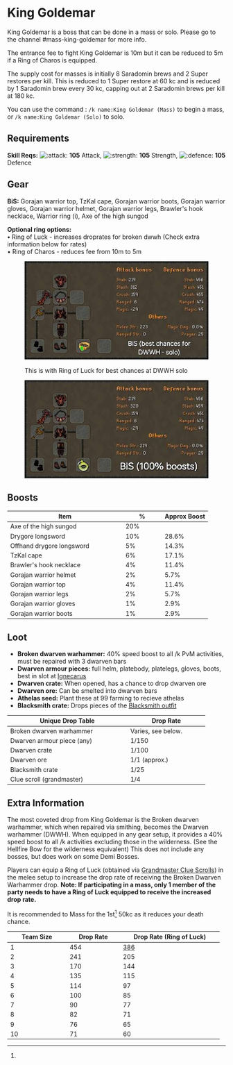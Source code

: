 # King Goldemar

King Goldemar is a boss that can be done in a mass or solo. Please go to the channel #mass-king-goldemar for more info.

The entrance fee to fight King Goldemar is 10m but it can be reduced to 5m if a Ring of Charos is equipped.

The supply cost for masses is initially 8 Saradomin brews and 2 Super restores per kill. This is reduced to 1 Super restore at 60 kc and is reduced by 1 Saradomin brew every 30 kc, capping out at 2 Saradomin brews per kill at 180 kc.

You can use the command : `/k name:King Goldemar (Mass)` to begin a mass, or `/k name:King Goldemar (Solo)` to solo.

## Requirements

**Skill Reqs:** ![:attack:](https://cdn.discordapp.com/emojis/630911039969427467.png?v=1) **105** Attack, ![:strength:](https://cdn.discordapp.com/emojis/630911040481263617.png?v=1) **105** Strength, ![:defence:](https://cdn.discordapp.com/emojis/630911040393052180.png?v=1) **105** Defence

## Gear

**BiS:** Gorajan warrior top, TzKal cape, Gorajan warrior boots, Gorajan warrior gloves, Gorajan warrior helmet, Gorajan warrior legs, Brawler's hook necklace, Warrior ring (i), Axe of the high sungod

**Optional ring options:** \
**•** Ring of Luck - increases droprates for broken dwwh (Check extra information below for rates)\
• Ring of Charos - reduces fee from 10m to 5m

<div>

<figure><img src="../../.gitbook/assets/image.jpg" alt=""><figcaption><p>This is with Ring of Luck for best chances at DWWH solo</p></figcaption></figure>

 

<figure><img src="../../.gitbook/assets/image-1.jpg" alt=""><figcaption></figcaption></figure>

</div>

## Boosts

<table data-header-hidden><thead><tr><th width="252">Item</th><th width="76.33333333333331">%</th><th data-hidden>Approx Boost</th></tr></thead><tbody><tr><td>Axe of the high sungod</td><td>20%</td><td></td></tr><tr><td>Drygore longsword</td><td>10%</td><td>28.6%</td></tr><tr><td>Offhand drygore longsword</td><td>5%</td><td>14.3%</td></tr><tr><td>TzKal cape</td><td>6%</td><td>17.1%</td></tr><tr><td>Brawler's hook necklace</td><td>4%</td><td>11.4%</td></tr><tr><td>Gorajan warrior helmet</td><td>2%</td><td>5.7%</td></tr><tr><td>Gorajan warrior top</td><td>4%</td><td>11.4%</td></tr><tr><td>Gorajan warrior legs</td><td>2%</td><td>5.7%</td></tr><tr><td>Gorajan warrior gloves</td><td>1%</td><td>2.9%</td></tr><tr><td>Gorajan warrior boots</td><td>1%</td><td>2.9%</td></tr></tbody></table>

## Loot

* **Broken dwarven warhammer:** 40% speed boost to all /k PvM activities, must be repaired with 3 dwarven bars
* **Dwarven armour pieces:** full helm, platebody, platelegs, gloves, boots, best in slot at [Ignecarus](ignecarus.md)
* **Dwarven crate:** When opened, has a chance to drop dwarven ore
* **Dwarven ore:** Can be smelted into dwarven bars
* **Athelas seed:** Plant these at 99 farming to recieve athelas
* **Blacksmith crate:** Drops pieces of the [Blacksmith outfit](https://bso-wiki.oldschool.gg/custom-items/equippables#blacksmith-equipment)

<table><thead><tr><th width="263">Unique Drop Table</th><th width="166">Drop Rate</th></tr></thead><tbody><tr><td>Broken dwarven warhammer</td><td>Varies, see below.</td></tr><tr><td>Dwarven armour piece (any)</td><td>1/150</td></tr><tr><td>Dwarven crate</td><td>1/100</td></tr><tr><td>Dwarven ore</td><td>1/1 (approx.)</td></tr><tr><td>Blacksmith crate</td><td>1/25</td></tr><tr><td>Clue scroll (grandmaster)</td><td>1/4</td></tr></tbody></table>

## Extra Information

The most coveted drop from King Goldemar is the Broken dwarven warhammer, which when repaired via smithing, becomes the Dwarven warhammer (DWWH). When equipped in any gear setup, it provides a 40% speed boost to all /k activities excluding those in the wilderness. (See the Hellfire Bow for the wilderness equivalent) This does not include any bosses, but does work on some Demi Bosses.

Players can equip a Ring of Luck (obtained via [Grandmaster Clue Scrolls](https://bso-wiki.oldschool.gg/custom-items/grandmaster-clues)) in the melee setup to increase the drop rate of receiving the Broken Dwarven Warhammer drop. **Note: If participating in a mass, only 1 member of the party needs to have a Ring of Luck equipped to receive the increased drop rate.**

It is recommended to Mass for the 1st[^1] 50kc as it reduces your death chance.

<table data-full-width="false"><thead><tr><th width="123">Team Size</th><th width="109">Drop Rate</th><th width="216">Drop Rate (Ring of Luck)</th></tr></thead><tbody><tr><td>1</td><td>454</td><td><a data-footnote-ref href="#user-content-fn-2">386</a></td></tr><tr><td>2</td><td>241</td><td>205</td></tr><tr><td>3</td><td>170</td><td>144</td></tr><tr><td>4</td><td>135</td><td>115</td></tr><tr><td>5</td><td>114</td><td>97</td></tr><tr><td>6</td><td>100</td><td>85</td></tr><tr><td>7</td><td>90</td><td>77</td></tr><tr><td>8</td><td>82</td><td>71</td></tr><tr><td>9</td><td>76</td><td>65</td></tr><tr><td>10</td><td>71</td><td>60</td></tr></tbody></table>

[^1]: 

[^2]: 
